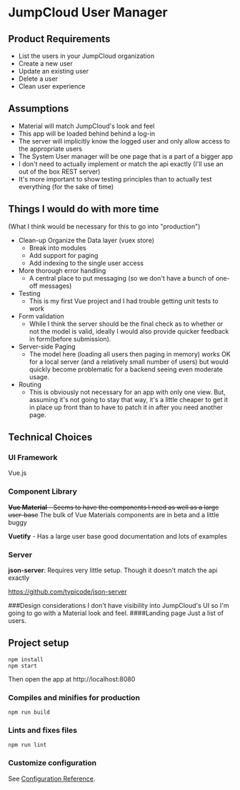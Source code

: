 # JumpCloud User Manager

## Product Requirements
* List the users in your JumpCloud organization
* Create a new user
* Update an existing user
* Delete a user
* Clean user experience

## Assumptions
* Material will match JumpCloud's look and feel
* This app will be loaded behind behind a log-in
* The server will implicitly know the logged user and only allow access to the appropriate users
* The System User manager will be one page that is a part of a bigger app
* I don't need to actually implement or match the api exactly (I'll use an out of the box REST server)
* It's more important to show testing principles than to actually test everything (for the sake of time)

## Things I would do with more time
(What I think would be necessary for this to go into "production")
* Clean-up Organize the Data layer (vuex store)
  * Break into modules
  * Add support for paging
  * Add indexing to the single user access
* More thorough error handling
  * A central place to put messaging (so we don't have a bunch of one-off messages)
* Testing
  * This is my first Vue project and I had trouble getting unit tests to work
* Form validation
  * While I think the server should be the final check as to whether or not the model is valid, ideally I would also provide quicker feedback in form(before submission).
* Server-side Paging
  * The model here (loading all users then paging in memory) works OK for a local server (and a relatively small number of users) but would quickly become problematic for a backend seeing even moderate usage.
* Routing
  * This is obviously not necessary for an app with only one view. But, assuming it's not going to stay that way, it's a little cheaper to get it in place up front than to have to patch it in after you need another page.

## Technical Choices
### UI Framework
Vue.js

### Component Library
~~__Vue Material__ - Seems to have the components I need as well as a large user-base~~
The bulk of Vue Materials components are in beta and a little buggy

__Vuetify__ - Has a large user base good documentation and lots of examples

### Server
__json-server__: Requires very little setup. Though it doesn't match the api exactly

https://github.com/typicode/json-server

###Design considerations
I don't have visibility into JumpCloud's UI so I'm going to go with a Material look and feel.
####Landing page
Just a list of users.

## Project setup
```
npm install
npm start
```
Then open the app at http://localhost:8080

### Compiles and minifies for production
```
npm run build
```

### Lints and fixes files
```
npm run lint
```

### Customize configuration
See [Configuration Reference](https://cli.vuejs.org/config/).
